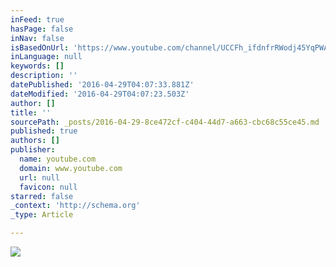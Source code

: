 ```yaml
---
inFeed: true
hasPage: false
inNav: false
isBasedOnUrl: 'https://www.youtube.com/channel/UCCFh_ifdnfrRWodj45YqPWA'
inLanguage: null
keywords: []
description: ''
datePublished: '2016-04-29T04:07:33.881Z'
dateModified: '2016-04-29T04:07:23.503Z'
author: []
title: ''
sourcePath: _posts/2016-04-29-8ce472cf-c404-44d7-a663-cbc68c55ce45.md
published: true
authors: []
publisher:
  name: youtube.com
  domain: www.youtube.com
  url: null
  favicon: null
starred: false
_context: 'http://schema.org'
_type: Article

---
```

![](https://i.ytimg.com/vi_webp/MRWm8AHKoaY/mqdefault.webp)